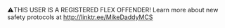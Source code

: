 ⚠️THIS USER IS A REGISTERED FLEX OFFENDER! Learn more about new safety protocols at http://linktr.ee/MikeDaddyMCS

<!---
MikeDaddyMCS/MikeDaddyMCS is a ✨ special ✨ repository because its `README.md` (this file) appears on your GitHub profile.
You can click the Preview link to take a look at your changes.
--->
